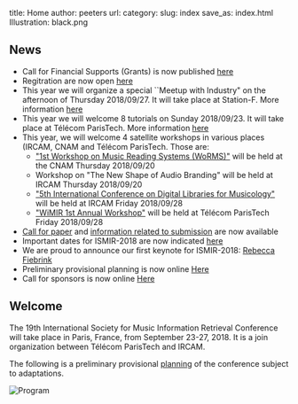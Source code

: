 title: Home
author: peeters
url:
category:
slug: index
save_as: index.html
Illustration: black.png

<!-- ![Alt Text]({filename}/images/ismir2018logo_black_long.png) -->


## News
- Call for Financial Supports (Grants) is now published [here]({filename}/pages/participantsFinancialSupports.md)
- Regitration are now open [here]({filename}/pages/participantsRegistration.md)
- This year we will organize a special ``Meetup with Industry" on the afternoon of Thursday 2018/09/27. It will take place at Station-F. More information [here]({filename}/pages/eventsMeetupIndustry.md)
- This year we will welcome 8 tutorials on Sunday 2018/09/23. It will take place at Télécom ParisTech. More information [here]({filename}/pages/eventsTutorials.md)
- This year, we will welcome 4 satellite workshops in various places (IRCAM, CNAM and Télécom ParisTech. Those are:
	- ["1st Workshop on Music Reading Systems (WoRMS)"](https://sites.google.com/view/worms2018) will be held at the CNAM Thursday 2018/09/20
	- Workshop on "The New Shape of Audio Branding" will be held at IRCAM Thursday 2018/09/20
	- ["5th International Conference on Digital Libraries for Musicology"](https://dlfm.web.ox.ac.uk) will be held at IRCAM Friday 2018/09/28
	- ["WiMIR 1st Annual Workshop"](https://wimir.wordpress.com/2018/05/21/wimir-1st-annual-workshop/ ) will be held at Télécom ParisTech Friday 2018/09/28
- [Call for paper]({filename}/pages/callPapers.md) and [information related to submission]({filename}/pages/callSubmission.md) are now available
- Important dates for ISMIR-2018 are now indicated [here]({filename}/pages/importantdates.md)
- We are proud to announce our first keynote for ISMIR-2018: [Rebecca Fiebrink](https://www.doc.gold.ac.uk/~mas01rf/homepage/)
- Preliminary provisional planning is now online [Here]({filename}/pages/eventsAtAGlance.md)
- Call for sponsors is now online [Here]({filename}/pages/partnersCall.md)



## Welcome

The 19th International Society for Music Information Retrieval Conference will take place in Paris, France, from September 23-27, 2018.
It is a join organization between Télécom ParisTech and IRCAM.

The following is a preliminary provisional [planning]({filename}/pages/eventsAtAGlance.md) of the conference subject to adaptations.

![Program]({filename}/images/program3.png)




